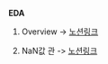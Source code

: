 **EDA**

1. Overview -> [노션링크](https://www.notion.so/EDA1-dc93b9e28b2844f089ae2f6ddcc47ff2)

2. NaN값 관 -> [노션링크](https://www.notion.so/EDA2-bd3d5a338aed4dd69d9f858edb3c8e26)
